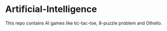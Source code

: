 # Artificial-Intelligence

This repo contains AI games like tic-tac-toe, 8-puzzle problem and Othello.
